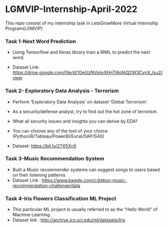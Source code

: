 # LGMVIP-Internship-April-2022
This repo consist of my internship task in LetsGrowMore Virtual Internship Program(LGMVIP)

### Task 1-Next Word Prediction
  -  Using Tensorflow and Keras library train a RNN, to predict the next word. 

  - Dataset Link: https://drive.google.com/file/d/1GeUzNVqiixXHnTl8oNiQ2W3CynX_lsu2/view

### Task 2- Exploratory Data Analysis - Terrorism
                                       
   - Perform ‘Exploratory Data Analysis’ on dataset ‘Global Terrorism’. 

   - As a security/defense analyst, try to find out the hot zone of terrorism. 
   - What all security issues and insights you can derive by EDA? 
   - You can choose any of the tool of your choice 
     (Python/R/Tableau/PowerBI/Excel/SAP/SAS) 
   - Dataset: https://bit.ly/2TK5Xn5

  ### Task 3-Music Recommendation System
                                         
   - Built a  Music recommender systems can suggest songs to users based on their listening patterns. 
   - Dataset Link : https://www.kaggle.com/c/kkbox-music-recommendation-challenge/data


 ### Task 4-Iris Flowers Classification ML Project                   
                   
   - This particular ML project is usually referred to as the “Hello World” of Machine Learning. 
   - Dataset link : http://archive.ics.uci.edu/ml/datasets/Iris 



